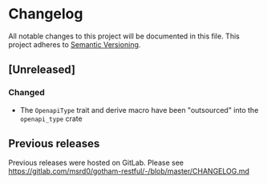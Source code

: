 # Changelog

All notable changes to this project will be documented in this file.
This project adheres to [Semantic Versioning](https://semver.org).

## [Unreleased]
### Changed
 - The `OpenapiType` trait and derive macro have been "outsourced" into the `openapi_type` crate

## Previous releases
Previous releases were hosted on GitLab. Please see https://gitlab.com/msrd0/gotham-restful/-/blob/master/CHANGELOG.md
